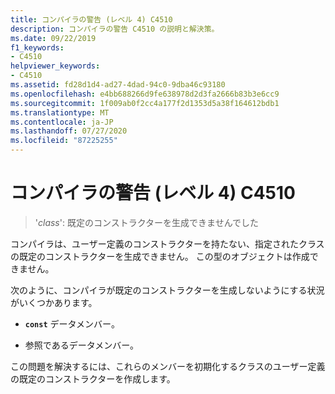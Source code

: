 ```yaml
---
title: コンパイラの警告 (レベル 4) C4510
description: コンパイラの警告 C4510 の説明と解決策。
ms.date: 09/22/2019
f1_keywords:
- C4510
helpviewer_keywords:
- C4510
ms.assetid: fd28d1d4-ad27-4dad-94c0-9dba46c93180
ms.openlocfilehash: e4bb688266d9fe638978d2d3fa2666b83b3e6cc9
ms.sourcegitcommit: 1f009ab0f2cc4a177f2d1353d5a38f164612bdb1
ms.translationtype: MT
ms.contentlocale: ja-JP
ms.lasthandoff: 07/27/2020
ms.locfileid: "87225255"
---
```

# <a name="compiler-warning-level-4-c4510"></a>コンパイラの警告 (レベル 4) C4510

> '*class*': 既定のコンストラクターを生成できませんでした

コンパイラは、ユーザー定義のコンストラクターを持たない、指定されたクラスの既定のコンストラクターを生成できません。 この型のオブジェクトは作成できません。

次のように、コンパイラが既定のコンストラクターを生成しないようにする状況がいくつかあります。

- **`const`** データメンバー。

- 参照であるデータメンバー。

この問題を解決するには、これらのメンバーを初期化するクラスのユーザー定義の既定のコンストラクターを作成します。
